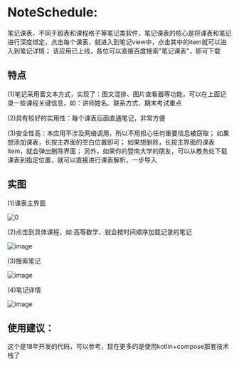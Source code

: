 # NoteSchedule: 
笔记课表，不同于超表和课程格子等笔记类软件，笔记课表的核心是将课表和笔记进行深度绑定，点击每个课表，就进入到笔记view中，点击其中的item就可以进入到笔记详情；
该应用已上线，各位可以直接百度搜索"笔记课表"，即可下载

## 特点
(1)笔记采用富文本方式，实现了：图文混排、图片查看器等功能，可以在上面记录一些课程关键信息，如：讲师姓名、联系方式、期末考试重点

(2)具有较好的实用性：每个课表后面直通笔记，非常方便  

(3)安全性高：本应用不涉及网络调用，所以不用担心任何重要信息被窃取；
如果想添加课表，长按主界面的空白位置即可；
如果想删除，长按主界面的课表item，就会弹出删除界面；
另外，如果你的暨南大学的朋友，可以从教务处下载课表到指定位置，就可以直接进行课表解析，一步导入

## 实图
(1)课表主界面

![0](https://github.com/Iamctb/NoteSchedule/assets/53284012/d8653d2b-ba77-4f9f-8ed7-38a35e2be864)

(2)点击到具体课程，如:高等数学，就会按时间顺序加载记录的笔记  

![image](https://github.com/Iamctb/NoteSchedule/assets/53284012/b05057f7-08fd-45b1-936d-a0b54112b987) 

(3)搜索笔记

![image](https://github.com/Iamctb/NoteSchedule/assets/53284012/34c2f517-8b46-4e08-a50f-79f62585d649) 

(4)笔记详情 

![image](https://github.com/Iamctb/NoteSchedule/assets/53284012/98fcec7e-84d0-4485-a15e-cdf36a0164ff)

## 使用建议：
这个是18年开发的代码，可以参考，现在更多的是使用kotlin+compose那套技术栈了
